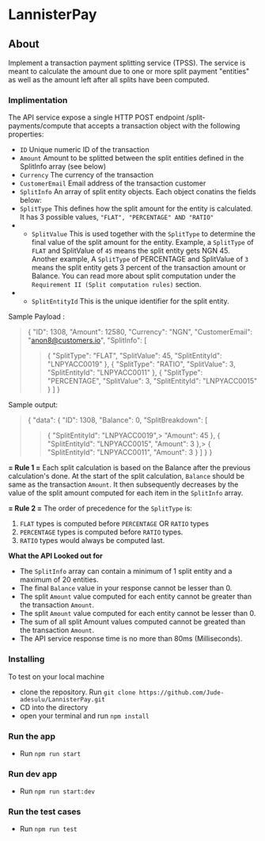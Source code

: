 # LannisterPay

## About

Implement a transaction payment splitting service (TPSS). The service is meant to calculate the amount due to one or more split payment "entities" as well as the amount left after all splits have been computed.

### Implimentation

The API service expose a single HTTP POST endpoint /split-payments/compute that accepts a transaction object with the following properties:

- `ID` Unique numeric ID of the transaction
- `Amount` Amount to be splitted between the split entities defined in the SplitInfo array (see below)
- `Currency` The currency of the transaction
- `CustomerEmail` Email address of the transaction customer
- `SplitInfo` An array of split entity objects. Each object conatins the fields below:
- `SplitType` This defines how the split amount for the entity is calculated. It has 3 possible values, `"FLAT", "PERCENTAGE" AND "RATIO"`
- - `SplitValue` This is used together with the `SplitType` to determine the final value of the split amount for the entity. Example, a `SplitType` of `FLAT` and SplitValue of `45` means the split entity gets NGN 45. Another example, A `SplitType` of PERCENTAGE and SplitValue of `3` means the split entity gets 3 percent of the transaction amount or Balance. You can read more about split computation under the `Requirement II (Split computation rules)` section.
- - `SplitEntityId` This is the unique identifier for the split entity.

Sample Payload :

> {
> "ID": 1308,
> "Amount": 12580,
> "Currency": "NGN",
> "CustomerEmail": "anon8@customers.io",
> "SplitInfo": [
>
> > {
> > "SplitType": "FLAT",
> > "SplitValue": 45,
> > "SplitEntityId": "LNPYACC0019"
> > },
> > {
> > "SplitType": "RATIO",
> > "SplitValue": 3,
> > "SplitEntityId": "LNPYACC0011"
> > },
> > {
> > "SplitType": "PERCENTAGE",
> > "SplitValue": 3,
> > "SplitEntityId": "LNPYACC0015"
> > }
> > ]
> > }

Sample output:

> {
> "data": {
> "ID": 1308,
> "Balance": 0,
> "SplitBreakdown": [
>
> > {
> > "SplitEntityId": "LNPYACC0019",>
> > "Amount": 45
> > },
> > {
> > "SplitEntityId": "LNPYACC0015",
> > "Amount": 3
> > },>
> > {
> > "SplitEntityId": "LNPYACC0011",
> > "Amount": 3
> > }
> > ]
> > }
> > }

**= Rule 1 =**
Each split calculation is based on the Balance after the previous calculation's done. At the start of the split calculation, `Balance` should be same as the transaction `Amount`. It then subsequently decreases by the value of the split amount computed for each item in the `SplitInfo` array.

**= Rule 2 =**
The order of precedence for the `SplitType` is:

1. `FLAT` types is computed before `PERCENTAGE` OR `RATIO` types
2. `PERCENTAGE` types is computed before `RATIO` types.
3. `RATIO` types would always be computed last.

**What the API Looked out for**

- The `SplitInfo` array can contain a minimum of 1 split entity and a maximum of 20 entities.
- The final `Balance` value in your response cannot be lesser than 0.
- The split `Amount` value computed for each entity cannot be greater than the transaction `Amount`.
- The split `Amount` value computed for each entity cannot be lesser than 0.
- The sum of all split Amount values computed cannot be greated than the transaction `Amount`.
- The API service response time is no more than 80ms (Milliseconds).

### Installing

To test on your local machine

- clone the repository. Run `git clone https://github.com/Jude-adesulu/LannisterPay.git`
- CD into the directory
- open your terminal and run `npm install`

### Run the app

- Run `npm run start`

### Run dev app

- Run `npm run start:dev`

### Run the test cases

- Run `npm run test`
